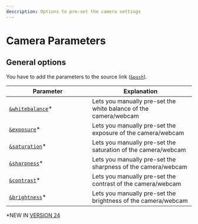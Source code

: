 ```yaml
---
description: Options to pre-set the camera settings
---
```


# Camera Parameters

## General options

You have to add the parameters to the source link ([`&push`](../../source-settings/push.md)).

<table><thead><tr><th width="209.57142857142856">Parameter</th><th>Explanation</th></tr></thead><tbody><tr><td><a href="and-whitebalance.md"><code>&#x26;whitebalance</code></a>*</td><td>Lets you manually pre-set the white balance of the camera/webcam</td></tr><tr><td><a href="and-exposure.md"><code>&#x26;exposure</code></a>*</td><td>Lets you manually pre-set the exposure of the camera/webcam</td></tr><tr><td><a href="and-saturation.md"><code>&#x26;saturation</code></a>*</td><td>Lets you manually pre-set the saturation of the camera/webcam</td></tr><tr><td><a href="and-sharpness.md"><code>&#x26;sharpness</code></a>*</td><td>Lets you manually pre-set the sharpness of the camera/webcam</td></tr><tr><td><a href="and-contrast.md"><code>&#x26;contrast</code></a>*</td><td>Lets you manually pre-set the contrast of the camera/webcam</td></tr><tr><td><a href="and-brightness.md"><code>&#x26;brightness</code></a>*</td><td>Lets you manually pre-set the brightness of the camera/webcam</td></tr></tbody></table>

\*NEW IN [VERSION 24](../../releases/v24.md)
